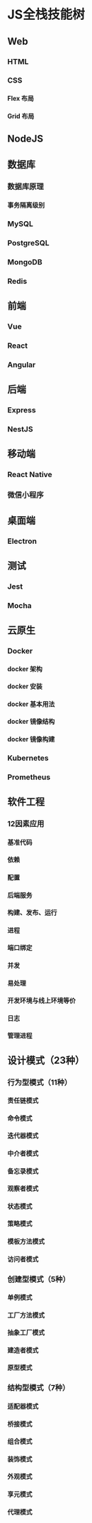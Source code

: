# JS全栈技能树

## Web
### HTML
### CSS
#### Flex 布局
#### Grid 布局

## NodeJS

## 数据库
### 数据库原理
#### 事务隔离级别
### MySQL
### PostgreSQL
### MongoDB
### Redis


## 前端
### Vue
### React
### Angular

## 后端
### Express
### NestJS

## 移动端
### React Native
### 微信小程序

## 桌面端
### Electron

## 测试
### Jest
### Mocha

## 云原生
### Docker
#### docker 架构
#### docker 安装
#### docker 基本用法
#### docker 镜像结构
#### docker 镜像构建

### Kubernetes
### Prometheus

## 软件工程
### 12因素应用
#### 基准代码
#### 依赖
#### 配置
#### 后端服务
#### 构建、发布、运行
#### 进程
#### 端口绑定
#### 并发
#### 易处理
#### 开发环境与线上环境等价
#### 日志
#### 管理进程


## 设计模式（23种）
### 行为型模式（11种）
#### 责任链模式
#### 命令模式
#### 迭代器模式
#### 中介者模式
#### 备忘录模式
#### 观察者模式
#### 状态模式
#### 策略模式
#### 模板方法模式
#### 访问者模式

### 创建型模式（5种）
#### 单例模式
#### 工厂方法模式
#### 抽象工厂模式
#### 建造者模式
#### 原型模式

### 结构型模式（7种）
#### 适配器模式
#### 桥接模式
#### 组合模式
#### 装饰模式
#### 外观模式
#### 享元模式
#### 代理模式
